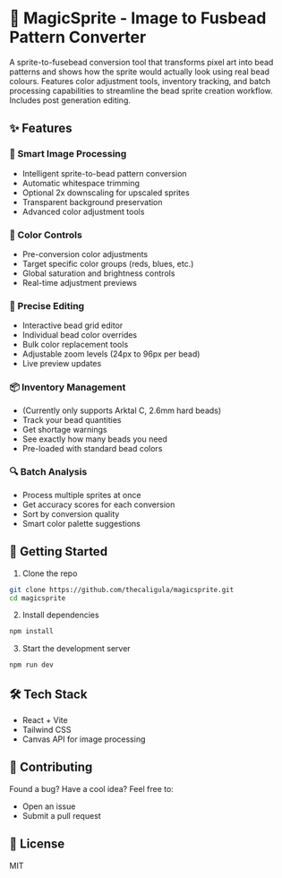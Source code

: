 # 🎨 MagicSprite - Image to Fusbead Pattern Converter

A sprite-to-fusebead conversion tool that transforms pixel art into bead patterns and shows how the sprite would actually look using real bead colours.
Features color adjustment tools, inventory tracking, and batch processing capabilities to streamline the bead sprite creation workflow. Includes post generation editing.

## ✨ Features

### 🔄 Smart Image Processing
- Intelligent sprite-to-bead pattern conversion
- Automatic whitespace trimming
- Optional 2x downscaling for upscaled sprites
- Transparent background preservation
- Advanced color adjustment tools

### 🎨 Color Controls
- Pre-conversion color adjustments
- Target specific color groups (reds, blues, etc.)
- Global saturation and brightness controls
- Real-time adjustment previews

### 📐 Precise Editing
- Interactive bead grid editor
- Individual bead color overrides
- Bulk color replacement tools
- Adjustable zoom levels (24px to 96px per bead)
- Live preview updates

### 📦 Inventory Management
- (Currently only supports Arktal C, 2.6mm hard beads)
- Track your bead quantities
- Get shortage warnings
- See exactly how many beads you need
- Pre-loaded with standard bead colors

### 🔍 Batch Analysis
- Process multiple sprites at once
- Get accuracy scores for each conversion
- Sort by conversion quality
- Smart color palette suggestions

## 🚀 Getting Started

1. Clone the repo
```bash
git clone https://github.com/thecaligula/magicsprite.git
cd magicsprite
```

2. Install dependencies
```bash
npm install
```

3. Start the development server
```bash
npm run dev
```

## 🛠️ Tech Stack

- React + Vite
- Tailwind CSS
- Canvas API for image processing

## 🤝 Contributing

Found a bug? Have a cool idea? Feel free to:
- Open an issue
- Submit a pull request

## 📝 License

MIT
